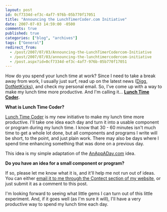 ```yaml
---
layout: post
id: 0cf7334d-ef3c-4af7-976b-05b770f17051
title: "Announcing the LunchTimerCoder.com Initiative"
date: 2007-07-03 14:59:00 -0500
comments: true
published: true
categories: ["blog", "archives"]
tags: ["General"]
redirect_from: 
  - /post/2007/07/03/Announcing-the-LunchTimerCodercom-Initiative
  - /post/2007/07/03/announcing-the-lunchtimercodercom-initiative
  - /post.aspx?id=0cf7334d-ef3c-4af7-976b-05b770f17051
---
```

<!-- more -->
<p>
How do you spend your lunch time at work? Since I need to take a break away from work, I usually just surf, read up on the latest news (<a href="http://digg.com">Digg</a>, <a href="http://dotnetkicks.com">DotNetKicks</a>), and check my personal email. So, I&#39;ve come up with a way to make my lunch time more productive. And I&#39;m calling it... <strong><a href="/download/lunchtimecoder">Lunch Time Coder</a>.</strong>
</p>
<p>
<strong>What is Lunch Time Coder?</strong>
</p>
<p>
<a href="/download/lunchtimecoder">Lunch Time Coder</a> is my new initiative to make my lunch time more productive. I&#39;ll take one idea each day and turn it into a usable component or program during my lunch time. I know that 30 - 60 minutes isn&#39;t much time to get a whole lot done, but all components and programs I write will be short, to the point, and just plain work. There may also be days where I spend time enhancing something that was done on a previous day.
</p>
<p>
This idea is my simple adaptation of the <a href="http://anappaday.com">AnAppADay.com</a> idea.
</p>
<p>
<strong>Do you have an idea for a small component or program?</strong>
</p>
<p>
If so, please let me know what it is, and it&#39;ll help me not run out of ideas. You can either <a href="/contact.aspx">email it to me through the Contect section of my website</a>, or just submit it as a comment to this post.
</p>
<p>
I&#39;m looking forward to seeing what little gems I can turn out of this little experiment. And, if it goes well (as I&#39;m sure it will), I&#39;ll have a very productive way to spend my lunch time each day.
</p>
